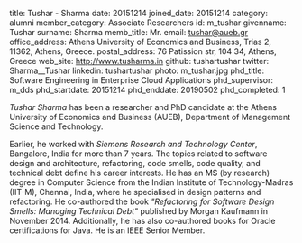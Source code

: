 title: Tushar - Sharma
date: 20151214
joined_date: 20151214
category: alumni
member_category: Associate Researchers
id: m_tushar
givenname: Tushar
surname: Sharma
memb_title: Mr.
email: tushar@aueb.gr
office_address: Athens University of Economics and Business, Trias 2, 11362, Athens, Greece.
postal_address: 76 Patission str, 104 34, Athens, Greece 
web_site: http://www.tusharma.in
github: tushartushar
twitter: Sharma__Tushar
linkedin: tushartushar
photo: m_tushar.jpg
phd_title: Software Engineering in Enterprise Cloud Applications
phd_supervisor: m_dds
phd_startdate: 20151214
phd_enddate: 20190502
phd_completed: 1

_Tushar Sharma_ has been a researcher and PhD candidate at the Athens University of Economics and Business (AUEB), Department of Management Science and Technology. 

Earlier, he worked with *Siemens Research and Technology Center*, Bangalore, India for more than 7 years. The topics related to software design and architecture, refactoring, code smells, code quality, and technical debt define his career interests. He has an MS (by research) degree in Computer Science from the Indian Institute of Technology-Madras (IIT-M), Chennai, India, where he specialised in design patterns and refactoring. He co-authored the book *"Refactoring for Software Design Smells: Managing Technical Debt"* published by Morgan Kaufmann in November 2014\. Additionally, he has also co-authored books for Oracle certifications for Java. He is an IEEE Senior Member.
